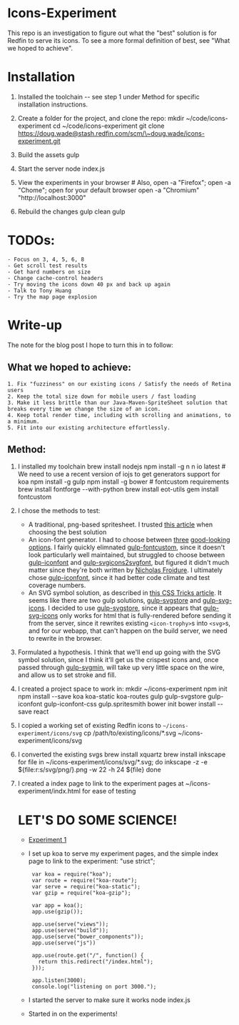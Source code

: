 # Icons-Experiment
This repo is an investigation to figure out what the "best" solution is for Redfin to serve its icons.  To see a more formal definition of best, see "What we hoped to achieve".

# Installation
1. Installed the toolchain -- see step 1 under Method for specific installation instructions.

2. Create a folder for the project, and clone the repo:
		mkdir ~/code/icons-experiment
		cd ~/code/icons-experiment
		git clone https://doug.wade@stash.redfin.com/scm/\~doug.wade/icons-experiment.git

3. Build the assets
		gulp

4. Start the server
		node index.js

5. View the experiments in your browser
		# Also, open -a "Firefox"; open -a "Chome"; open for your default browser
		open -a "Chromium" "http://localhost:3000"

6. Rebuild the changes
		gulp clean
		gulp

# TODOs:
	- Focus on 3, 4, 5, 6, 8
	- Get scroll test results
	- Get hard numbers on size
	- Change cache-control headers
	- Try moving the icons down 40 px and back up again
	- Talk to Tony Huang
	- Try the map page explosion

# Write-up
The note for the blog post I hope to turn this in to follow:

## What we hoped to achieve:
	1. Fix "fuzziness" on our existing icons / Satisfy the needs of Retina users
	2. Keep the total size down for mobile users / fast loading
	3. Make it less brittle than our Java-Maven-SpriteSheet solution that breaks every time we change the size of an icon.
	4. Keep total render time, including with scrolling and animations, to a minimum.
	5. Fit into our existing architecture effortlessly.

## Method:

1. I installed my toolchain
		brew install nodejs
		npm install -g n
		n io latest # We need to use a recent version of iojs to get generators support for koa
		npm install -g gulp
		npm install -g bower
		# fontcustom requirements
		brew install fontforge --with-python
		brew install eot-utils
		gem install fontcustom
2. I chose the methods to test:
	+ A traditional, png-based spritesheet.  I trusted [this article](http://frontendbabel.info/articles/css-sprites-with-gulp/) when choosing the best solution
	+ An icon-font generator.  I had to choose between [three](https://github.com/nfroidure/gulp-iconfont) [good-looking](https://github.com/nfroidure/gulp-svgicons2svgfont) [options](https://github.com/johanbrook/gulp-fontcustom).  I fairly quickly elimnated [gulp-fontcustom](https://github.com/johanbrook/gulp-fontcustom), since it doesn't look particularly well maintained, but struggled to choose between [gulp-iconfont](https://github.com/nfroidure/gulp-iconfont) and [gulp-svgicons2svgfont](https://github.com/nfroidure/gulp-svgicons2svgfont), but figured it didn't much matter since they're both written by [Nicholas Froidure](https://github.com/nfroidure).  I ultimately chose [gulp-iconfont](https://github.com/nfroidure/gulp-iconfont), since it had better code climate and test coverage numbers.
	+ An SVG symbol solution, as described in [this CSS Tricks article](https://css-tricks.com/svg-symbol-good-choice-icons/). It seems like there are two gulp solutions, [gulp-svgstore](https://github.com/w0rm/gulp-svgstore) and [gulp-svg-icons](https://github.com/coma/gulp-svg-icons).  I decided to use [gulp-svgstore](https://github.com/w0rm/gulp-svgstore), since it appears that [gulp-svg-icons](https://github.com/coma/gulp-svg-icons) only works for html that is fully-rendered before sending it from the server, since it rewrites existing `<icon-trophy>`s into `<svg>`s, and for our webapp, that can't happen on the build server, we need to rewrite in the browser.
3. Formulated a hypothesis.  I think that we'll end up going with the SVG symbol solution, since I think it'll get us the crispest icons and, once passed through [gulp-svgmin](https://github.com/ben-eb/gulp-svgmin), will take up very little space on the wire, and allow us to set stroke and fill.
4. I created a project space to work in:
		mkdir ~/icons-experiment
		npm init
		npm install --save koa koa-static koa-routes gulp gulp-svgstore gulp-iconfont gulp-iconfont-css gulp.spritesmith
		bower init
		bower install --save react
5. I copied a working set of existing Redfin icons to `~/icons-experiment/icons/svg`
		cp /path/to/existing/icons/*.svg ~/icons-experiment/icons/svg
6. I converted the existing svgs
		brew install xquartz
		brew install inkscape
		for file in ~/icons-experiment/icons/svg/*.svg; do
			inkscape -z -e ${file:r:s/svg/png/}.png -w 22 -h 24 ${file}
		done

7. I created a index page to link to the experiment pages at ~/icons-experiment/indx.html for ease of testing
		<!DOCTYPE html>
		<html>
		<head>
		<meta charset="UTF-8">
		</head>
		<body>
		<h1>LET'S DO SOME SCIENCE!</h1>
		<ul>
			<!-- Add one link per experiment -->
			<li><a href="/experiment1.html">Experiment 1</a></li>
		</body>
		</html>
8. I set up koa to serve my experiment pages, and the simple index page to link to the experiment:
		"use strict";

		var koa = require("koa");
		var route = require("koa-route");
		var serve = require("koa-static");
		var gzip = require("koa-gzip");

		var app = koa();
		app.use(gzip());

		app.use(serve("views"));
		app.use(serve("build"));
		app.use(serve("bower_components"));
		app.use(serve("js"))

		app.use(route.get("/", function() {
		  return this.redirect("/index.html");
		}));

		app.listen(3000);
		console.log("listening on port 3000.");

9. I started the server to make sure it works
		node index.js

10. Started in on the experiments!
